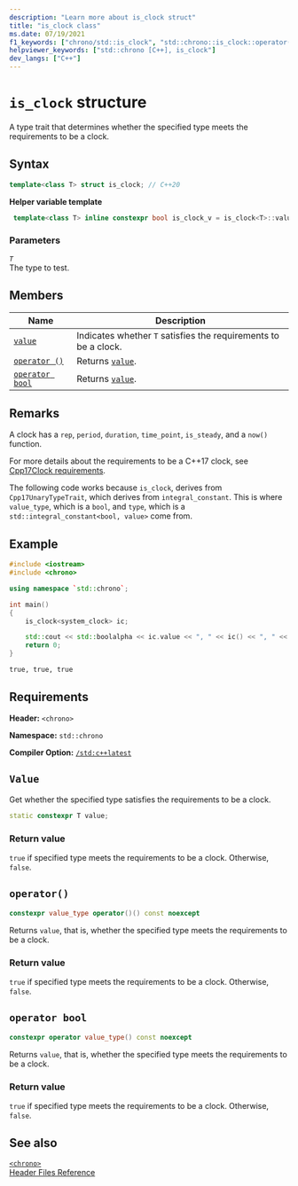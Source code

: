 ```yaml
---
description: "Learn more about is_clock struct"
title: "is_clock class"
ms.date: 07/19/2021
f1_keywords: ["chrono/std::is_clock", "std::chrono::is_clock::operator()", "std::chrono::is_clock::operator bool", "std::chrono::value"]
helpviewer_keywords: ["std::chrono [C++], is_clock"]
dev_langs: ["C++"]
---
```


# `is_clock` structure

A type trait that determines whether the specified type meets the requirements to be a clock.

## Syntax

```cpp
template<class T> struct is_clock; // C++20
```

**Helper variable template**

```cpp
 template<class T> inline constexpr bool is_clock_v = is_clock<T>::value; // C++20
```

### Parameters

*`T`*\
The type to test.

## Members

|Name|Description|
|----------|-----------------|
| [`value`](#value) | Indicates whether `T` satisfies the requirements to be a clock.  |
| [`operator ()`](#op_parens) | Returns [`value`](#value). |
| [`operator bool`](#op_bool) | Returns [`value`](#value). |

## Remarks

A clock has a `rep`, `period`, `duration`, `time_point`, `is_steady`, and a `now()` function.

For more details about the requirements to be a C++17 clock, see [Cpp17Clock requirements](https://eel.is/c++draft/tab:time.clock).

The following code works because `is_clock`, derives from `Cpp17UnaryTypeTrait`, which derives from `integral_constant`. This is where `value_type`, which is a `bool`, and `type`, which is a `std::integral_constant<bool, value>` come from.  

## Example

```cpp
#include <iostream>
#include <chrono>

using namespace `std::chrono`;

int main()
{
    is_clock<system_clock> ic;

    std::cout << std::boolalpha << ic.value << ", " << ic() << ", " << (bool)ic;
    return 0;
}
```

```output
true, true, true
```

## Requirements

**Header:** `<chrono>`

**Namespace:** `std::chrono`

**Compiler Option:** [`/std:c++latest`](../build/reference/std-specify-language-standard-version.md)

## `Value`

Get whether the specified type satisfies the requirements to be a clock.

```cpp
static constexpr T value;
```

### Return value

`true` if specified type meets the requirements to be a clock. Otherwise, `false`.

## <a name="op_parens"></a> `operator()`

```cpp
constexpr value_type operator()() const noexcept
```

Returns `value`, that is, whether the specified type meets the requirements to be a clock.

### Return value

`true` if specified type meets the requirements to be a clock. Otherwise, `false`.

## <a name="op_bool"></a> `operator bool`

```cpp
constexpr operator value_type() const noexcept
```

Returns `value`, that is, whether the specified type meets the requirements to be a clock.

### Return value

`true` if specified type meets the requirements to be a clock. Otherwise, `false`.

## See also

[`<chrono>`](chrono.md)\
[Header Files Reference](cpp-standard-library-header-files.md)
